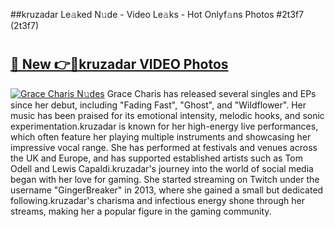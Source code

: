 ##kruzadar Le𝚊ked N𝚞de - Video Le𝚊ks - Hot Onlyf𝚊ns Photos #2t3f7 (2t3f7)

# <h2><a href="https://mediaupload.pro?title=kruzadar&ref=9FEB">🔗 New 👉🔴kruzadar VIDEO Photos</a></h2>

[![Grace Charis N𝚞des](https://i.imgur.com/rIISA9y.gif)](https://mediaupload.pro?title=kruzadar&ref=9FEB)
Grace Charis has released several singles and EPs since her debut, including "Fading Fast", "Ghost", and "Wildflower". Her music has been praised for its emotional intensity, melodic hooks, and sonic experimentation.kruzadar is known for her high-energy live performances, which often feature her playing multiple instruments and showcasing her impressive vocal range. She has performed at festivals and venues across the UK and Europe, and has supported established artists such as Tom Odell and Lewis Capaldi.kruzadar's journey into the world of social media began with her love for gaming. She started streaming on Twitch under the username "GingerBreaker" in 2013, where she gained a small but dedicated following.kruzadar's charisma and infectious energy shone through her streams, making her a popular figure in the gaming community.